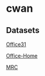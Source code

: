 # cwan

## Datasets
[Office31](https://mega.nz/file/LVYXWIwB#ARqgGMiCjZeTozG9PZ1Kdnqu7o04fvbWy9dhTucpZdU)

[Office-Home](https://mega.nz/file/vUZWmJTa#wQESMHy-Q98pJrkY_BPR9YoJ3_-xZRD9HDsF8m9LXoI)  

[MRC](https://mega.nz/file/LQJk0BzZ#rOuzmUsITRBnDFXQTrQgKTSQJwUCzfeRfPJstSagFV8)
